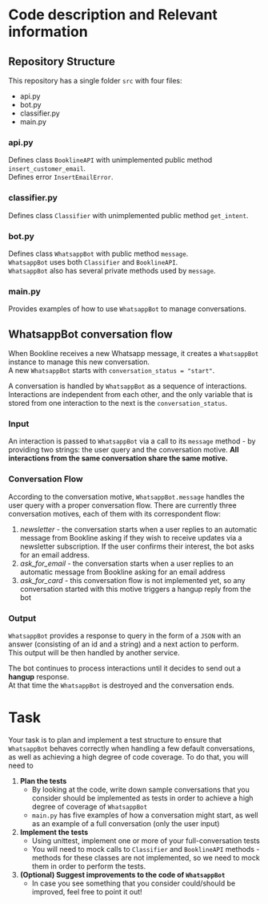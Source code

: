 # Code description and Relevant information

## Repository Structure

This repository has a single folder `src` with four files:

- api.py
- bot.py
- classifier.py
- main.py

### api.py

Defines class `BooklineAPI` with unimplemented public method `insert_customer_email`.  
Defines error `InsertEmailError`.

### classifier.py

Defines class `Classifier` with unimplemented public method `get_intent`.

### bot.py

Defines class `WhatsappBot` with public method `message`.  
`WhatsappBot` uses both `Classifier` and `BooklineAPI`.  
`WhatsappBot` also has several private methods used by `message`.

### main.py

Provides examples of how to use `WhatsappBot` to manage conversations.

## WhatsappBot conversation flow

When Bookline receives a new Whatsapp message, it creates a `WhatsappBot` instance to manage this new conversation.  
A new `WhatsappBot` starts with `conversation_status = "start"`.   

A conversation is handled by `WhatsappBot` as a sequence of interactions.
Interactions are independent from each other, and the only variable that is stored from one interaction to the next
is the `conversation_status`. 

### Input

An interaction is passed to `WhatsappBot` via a call to its `message` method - by providing two strings: the user query
and the conversation motive. **All interactions from the same conversation share the same motive.**

### Conversation Flow

According to the conversation motive, `WhatsappBot.message` handles the user query with a proper conversation flow.
There are currently three conversation motives, each of them with its correspondent flow:

1. *newsletter* - the conversation starts when a user replies to an automatic message from Bookline asking if they wish to receive
updates via a newsletter subscription. If the user confirms their interest, the bot asks for an email address.
2. *ask_for_email* - the conversation starts when a user replies to an automatic message from Bookline asking for an email address
3. *ask_for_card* - this conversation flow is not implemented yet, so any conversation started with this motive triggers
a hangup reply from the bot  

### Output

`WhatsappBot` provides a response to query in the form of a `JSON` with an answer
(consisting of an id and a string) and a next action to perform.  
This output will be then handled by another service.

The bot continues to process interactions until it decides to send out a **hangup** response.  
At that time the `WhatsappBot` is destroyed and the conversation ends.

# Task

Your task is to plan and implement a test structure to ensure that `WhatsappBot` behaves correctly when handling
a few default conversations, as well as achieving a high degree of code coverage. To do that, you will need to

1. **Plan the tests**
    - By looking at the code, write down sample conversations that you consider should be implemented as tests in order to achieve a high degree of coverage of `WhatsappBot`
    - `main.py` has five examples of how a conversation might start, as well as an example of a full conversation (only the user input)
2. **Implement the tests**
    - Using unittest, implement one or more of your full-conversation tests
    - You will need to mock calls to `Classifier` and `BooklineAPI` methods - methods for these classes are not implemented,
    so we need to mock them in order to perform the tests.
3. **(Optional) Suggest improvements to the code of `WhatsappBot`**
    - In case you see something that you consider could/should be improved, feel free to point it out!